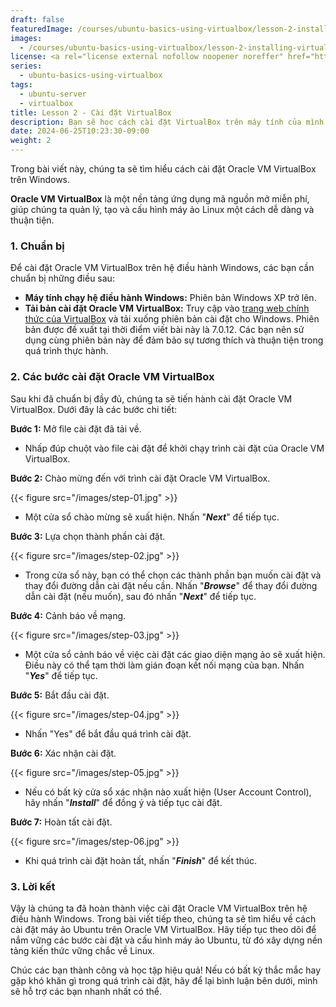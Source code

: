 ```yaml
---
draft: false
featuredImage: /courses/ubuntu-basics-using-virtualbox/lesson-2-installing-virtualbox.webp
images:
  - /courses/ubuntu-basics-using-virtualbox/lesson-2-installing-virtualbox.webp
license: <a rel="license external nofollow noopener noreffer" href="https://creativecommons.org/licenses/by-nc/4.0/" target="_blank">CC BY-NC 4.0</a>
series:
  - ubuntu-basics-using-virtualbox
tags:
  - ubuntu-server
  - virtualbox
title: Lesson 2 - Cài đặt VirtualBox
description: Bạn sẽ học cách cài đặt VirtualBox trên máy tính của mình để tạo máy ảo Ubuntu Server, từ đó học tập và thực hành Linux một cách hiệu quả, an toàn và thuận tiện.
date: 2024-06-25T10:23:30-09:00
weight: 2
---
```


Trong bài viết này, chúng ta sẽ tìm hiểu cách cài đặt Oracle VM VirtualBox trên Windows.

**Oracle VM VirtualBox** là một nền tảng ứng dụng mã nguồn mở miễn phí, giúp chúng ta quản lý, tạo và cấu hình máy ảo Linux một cách dễ dàng và thuận tiện.



### 1. Chuẩn bị

Để cài đặt Oracle VM VirtualBox trên hệ điều hành Windows, các bạn cần chuẩn bị những điều sau:

- **Máy tính chạy hệ điều hành Windows:** Phiên bản Windows XP trở lên.
- **Tải bản cài đặt Oracle VM VirtualBox:** Truy cập vào [trang web chính thức của VirtualBox](https://www.virtualbox.org/wiki/Downloads) và tải xuống phiên bản cài đặt cho Windows. Phiên bản được đề xuất tại thời điểm viết bài này là 7.0.12. Các bạn nên sử dụng cùng phiên bản này để đảm bảo sự tương thích và thuận tiện trong quá trình thực hành.


### 2. Các bước cài đặt Oracle VM VirtualBox

Sau khi đã chuẩn bị đầy đủ, chúng ta sẽ tiến hành cài đặt Oracle VM VirtualBox. Dưới đây là các bước chi tiết:

**Bước 1:** Mở file cài đặt đã tải về.


- Nhấp đúp chuột vào file cài đặt để khởi chạy trình cài đặt của Oracle VM VirtualBox.

**Bước 2:** Chào mừng đến với trình cài đặt Oracle VM VirtualBox.

{{< figure src="/images/step-01.jpg" >}}

- Một cửa sổ chào mừng sẽ xuất hiện. Nhấn "***Next***" để tiếp tục.

**Bước 3:** Lựa chọn thành phần cài đặt.

{{< figure src="/images/step-02.jpg" >}}

- Trong cửa sổ này, bạn có thể chọn các thành phần bạn muốn cài đặt và thay đổi đường dẫn cài đặt nếu cần. Nhấn "***Browse***" để thay đổi đường dẫn cài đặt (nếu muốn), sau đó nhấn "***Next***" để tiếp tục.

**Bước 4:** Cảnh báo về mạng.

{{< figure src="/images/step-03.jpg" >}}


- Một cửa sổ cảnh báo về việc cài đặt các giao diện mạng ảo sẽ xuất hiện. Điều này có thể tạm thời làm gián đoạn kết nối mạng của bạn. Nhấn "***Yes***" để tiếp tục.

**Bước 5:** Bắt đầu cài đặt.

{{< figure src="/images/step-04.jpg" >}}


- Nhấn "Yes" để bắt đầu quá trình cài đặt.

**Bước 6:** Xác nhận cài đặt.

{{< figure src="/images/step-05.jpg" >}}


- Nếu có bất kỳ cửa sổ xác nhận nào xuất hiện (User Account Control), hãy nhấn "***Install***" để đồng ý và tiếp tục cài đặt.

**Bước 7:** Hoàn tất cài đặt.

{{< figure src="/images/step-06.jpg" >}}


- Khi quá trình cài đặt hoàn tất, nhấn "***Finish***" để kết thúc.


### 3. Lời kết

Vậy là chúng ta đã hoàn thành việc cài đặt Oracle VM VirtualBox trên hệ điều hành Windows. Trong bài viết tiếp theo, chúng ta sẽ tìm hiểu về cách cài đặt máy ảo Ubuntu trên Oracle VM VirtualBox. Hãy tiếp tục theo dõi để nắm vững các bước cài đặt và cấu hình máy ảo Ubuntu, từ đó xây dựng nền tảng kiến thức vững chắc về Linux.

Chúc các bạn thành công và học tập hiệu quả! Nếu có bất kỳ thắc mắc hay gặp khó khăn gì trong quá trình cài đặt, hãy để lại bình luận bên dưới, mình sẽ hỗ trợ các bạn nhanh nhất có thể.